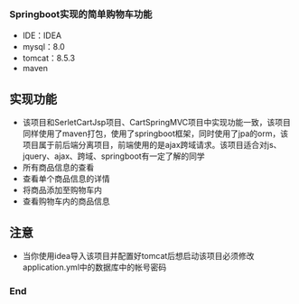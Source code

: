 ### Springboot实现的简单购物车功能
- IDE：IDEA
- mysql：8.0
- tomcat：8.5.3
- maven

实现功能
-------------
- 该项目和SerletCartJsp项目、CartSpringMVC项目中实现功能一致，该项目同样使用了maven打包，使用了springboot框架，同时使用了jpa的orm，该项目属于前后端分离项目，前端使用的是ajax跨域请求。该项目适合对js、jquery、ajax、跨域、springboot有一定了解的同学
- 所有商品信息的查看
- 查看单个商品信息的详情
- 将商品添加至购物车内
- 查看购物车内的商品信息

注意
-------------
- 当你使用idea导入该项目并配置好tomcat后想启动该项目必须修改application.yml中的数据库中的帐号密码
### End